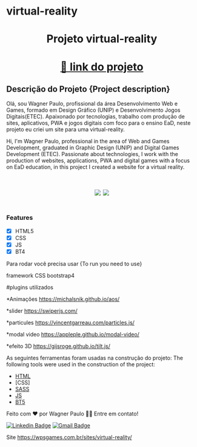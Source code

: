 # virtual-reality

<h1 align="center">Projeto virtual-reality </h1>

<h1 align="center">
    <a href="https://wagstalos.github.io/virtual-reality/">🔗 link do projeto</a>
</h1>

## Descrição do Projeto {Project description}

<p>Olá, sou Wagner Paulo, profissional da área Desenvolvimento Web e Games, formado em Design Gráfico (UNIP) e Desenvolvimento Jogos Digitais(ETEC). Apaixonado por tecnologias, trabalho com produção de sites, aplicativos, PWA e jogos digitais com foco para o ensino EaD, neste projeto eu criei um site para uma virtual-reality.</p>

<p>
Hi, I'm Wagner Paulo, professional in the area of ​​Web and Games Development, graduated in Graphic Design (UNIP) and Digital Games Development (ETEC). Passionate about technologies, I work with the production of websites, applications, PWA and digital games with a focus on EaD education, in this project I created a website for a virtual reality.
</p>

<h1 align="center">
<img src="https://img.shields.io/static/v1?label=Site&message=Virtual Reality&color=3498db&style=for-the-badge&logo="/>
<img src="https://img.shields.io/static/v1?label=Status&message=ok&color=2ecc71f&style=for-the-badge&logo="/>
</h1>

   <img src="https://repository-images.githubusercontent.com/308917194/784cb734-630c-4595-9f96-16d42ff5d71a" alt="">



### Features

- [X] HTML5
- [X] CSS
- [x] JS
- [x] BT4

Para rodar você precisa usar {To run you need to use}

framework CSS
bootstrap4

#plugins utilizados

*Animações
https://michalsnik.github.io/aos/

*slider
https://swiperjs.com/

*particules
https://vincentgarreau.com/particles.js/

*modal video
https://appleple.github.io/modal-video/

*efeito 3D
https://gijsroge.github.io/tilt.js/



As seguintes ferramentas foram usadas na construção do projeto:
The following tools were used in the construction of the project:

- [HTML](https://developer.mozilla.org/pt-BR/docs/Web/HTML)
- [CSS]
- [SASS](https://sass-lang.com/)
- [JS](https://developer.mozilla.org/pt-BR/docs/Web/JavaScript)
- [BT5](https://getbootstrap.com/)

Feito com ❤️ por Wagner Paulo 👋🏽
Entre em contato!

[![Linkedin Badge](https://img.shields.io/badge/-Wagner-blue?style=flat-square&logo=Linkedin&logoColor=white&link=https://www.linkedin.com/in/wagner-silva-6a163555/)](https://www.linkedin.com/in/wagner-silva-6a163555/)
[![Gmail Badge](https://img.shields.io/badge/-wagstalos@gmail.com-c14438?style=flat-square&logo=Gmail&logoColor=white&link=mailto:wagstalos@gmail.com)](mailto:wagstalos@gmail.com)






Site
https://wpsgames.com.br/sites/virtual-reality/

